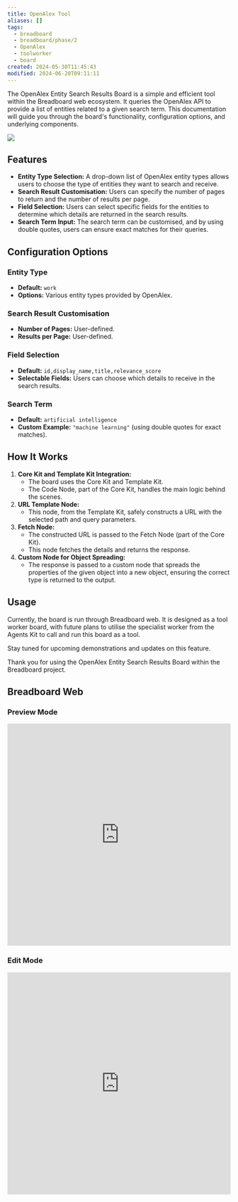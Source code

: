 ```yaml
---
title: OpenAlex Tool
aliases: []
tags:
  - breadboard
  - breadboard/phase/2
  - OpenAlex
  - toolworker
  - board
created: 2024-05-30T11:45:43
modified: 2024-06-20T09:11:11
---
```


The OpenAlex Entity Search Results Board is a simple and efficient tool within the Breadboard web ecosystem. It queries the OpenAlex API to provide a list of entities related to a given search term. This documentation will guide you through the board's functionality, configuration options, and underlying components.

![](https://youtu.be/HXbsFOdww-I)

## Features

- **Entity Type Selection:** A drop-down list of OpenAlex entity types allows users to choose the type of entities they want to search and receive.
- **Search Result Customisation:** Users can specify the number of pages to return and the number of results per page.
- **Field Selection:** Users can select specific fields for the entities to determine which details are returned in the search results.
- **Search Term Input:** The search term can be customised, and by using double quotes, users can ensure exact matches for their queries.

## Configuration Options

### Entity Type

- **Default:** `work`
- **Options:** Various entity types provided by OpenAlex.

### Search Result Customisation

- **Number of Pages:** User-defined.
- **Results per Page:** User-defined.

### Field Selection

- **Default:** `id,display_name,title,relevance_score`
- **Selectable Fields:** Users can choose which details to receive in the search results.

### Search Term

- **Default:** `artificial intelligence`
- **Custom Example:** `"machine learning"` (using double quotes for exact matches).

## How It Works

1. **Core Kit and Template Kit Integration:**
   - The board uses the Core Kit and Template Kit.
   - The Code Node, part of the Core Kit, handles the main logic behind the scenes.
2. **URL Template Node:**
   - This node, from the Template Kit, safely constructs a URL with the selected path and query parameters.
3. **Fetch Node:**
   - The constructed URL is passed to the Fetch Node (part of the Core Kit).
   - This node fetches the details and returns the response.
4. **Custom Node for Object Spreading:**
   - The response is passed to a custom node that spreads the properties of the given object into a new object, ensuring the correct type is returned to the output.

## Usage

Currently, the board is run through Breadboard web. It is designed as a tool worker board, with future plans to utilise the specialist worker from the Agents Kit to call and run this board as a tool.

Stay tuned for upcoming demonstrations and updates on this feature.

Thank you for using the OpenAlex Entity Search Results Board within the Breadboard project.

## Breadboard Web

### Preview Mode

<iframe src="https://breadboard-ai.web.app/?board=https://raw.githubusercontent.com/breadboard-ai/breadboard/main/packages/breadboard-web/public/graphs/open-alex-entity-search-list.json&embed" style="width: 100%; height: 500px; border: 0;"></iframe>

### Edit Mode

<iframe src="https://breadboard-ai.web.app/?board=https://raw.githubusercontent.com/breadboard-ai/breadboard/main/packages/breadboard-web/public/graphs/open-alex-entity-search-list.json&embed&edit" style="width: 100%; height: 500px; border: 0;"></iframe>
